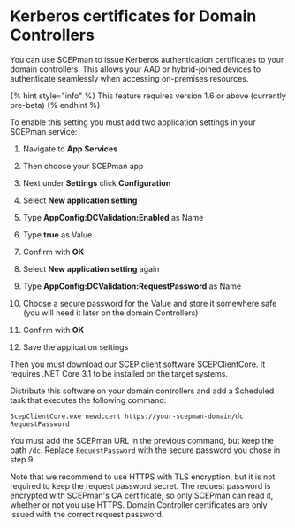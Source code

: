 # Kerberos certificates for Domain Controllers

You can use SCEPman to issue Kerberos authentication certificates to your domain controllers. This allows your AAD or hybrid-joined devices to authenticate seamlessly when accessing on-premises resources.

{% hint style="info" %}
This feature requires version 1.6 or above (currently pre-beta)
{% endhint %}

To enable this setting you must add two application settings in your SCEPman service:

1. Navigate to **App Services**
2. Then choose your SCEPman app
3. Next under **Settings** click **Configuration**
4. Select **New application setting**
5. Type **AppConfig:DCValidation:Enabled** as Name
6. Type **true** as Value
7. Confirm with **OK**

8. Select **New application setting** again
9. Type **AppConfig:DCValidation:RequestPassword** as Name
10. Choose a secure password for the Value and store it somewhere safe (you will need it later on the domain Controllers)
11. Confirm with **OK**

12. Save the application settings

Then you must download our SCEP client software SCEPClientCore. It requires .NET Core 3.1 to be installed on the target systems.

Distribute this software on your domain controllers and add a Scheduled task that executes the following command:

```
ScepClientCore.exe newdccert https://your-scepman-domain/dc RequestPassword
```

You must add the SCEPman URL in the previous command, but keep the path `/dc`. Replace `RequestPassword` with the secure password you chose in step 9.

Note that we recommend to use HTTPS with TLS encryption, but it is not required to keep the request password secret. The request password is encrypted with SCEPman's CA certificate, so only SCEPman can read it, whether or not you use HTTPS. Domain Controller certificates are only issued with the correct request password.